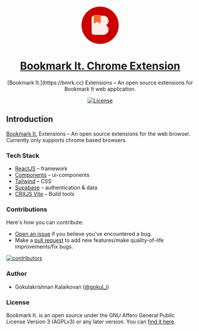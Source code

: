 <a href="https://bmrk.cc-extensions">
<p align="center"><img alt="Bookmark It. Extensions – An open source extensions for the bookmark manager application." width="100" height="100" src="./public/icon.svg"></p>
  <h1 align="center">Bookmark It. Chrome Extension</h1>
</a>

<p align="center">
  [Bookmark It.](https://bmrk.cc) Extensions – An open source extensions for Bookmark It web application.
</p>

<p align="center">
  <a href="https://github.com/gokulkrishh/bmrk.cc-extensions/blob/main/LICENSE">
    <img src="https://img.shields.io/github/license/gokulkrishh/bmrk.cc-extensions?label=license&logo=github&color=f80&logoColor=fff" alt="License" />
  </a>
</p>

## Introduction

[Bookmark It.](https://bmrk.cc) Extensions – An open source extensions for the web browser. Currently only supports chrome based browsers.

### Tech Stack

- [ReactJS](https://reactjs.org/) – framework
- [Components](https://ui.shadcn.com/) – ui-components
- [Tailwind](https://tailwindcss.com/) – CSS
- [Supabase](https://supabase.com/) – authentication & data
- [CRXJS Vite](https://crxjs.dev/vite-plugin) – Build tools

### Contributions

Here's how you can contribute:

- [Open an issue](https://github.com/gokulkrishh/bmrk.cc-extensions/issues) if you believe you've encountered a bug.
- Make a [pull request](https://github.com/gokulkrishh/bmrk.cc-extensions/pull) to add new features/make quality-of-life improvements/fix bugs.

<a href="https://github.com/gokulkrishh/bmrk.cc-extensions/graphs/contributors">
  <img src="https://contrib.rocks/image?repo=gokulkrishh/bmrk.cc-extensions" alt="contributors" />
</a>

### Author

- Gokulakrishnan Kalaikovan ([@gokul_i](https://twitter.com/gokul_i))

### License

Bookmark It. is an open source under the GNU Affero General Public License Version 3 (AGPLv3) or any later version. You can [find it here](https://github.com/gokulkrishh/bmrk.cc-extensions/blob/main/LICENSE).
